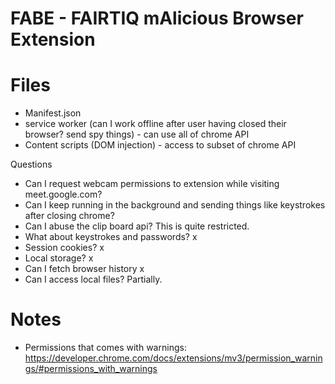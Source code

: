# FABE - FAIRTIQ mAlicious Browser Extension


# Files
- Manifest.json
- service worker (can I work offline after user having closed their browser? send spy things) - can use all of chrome API
- Content scripts (DOM injection) - access to subset of chrome API

Questions
- Can I request webcam permissions to extension while visiting meet.google.com?
- Can I keep running in the background and sending things like keystrokes after closing chrome?
- Can I abuse the clip board api? This is quite restricted. 
- What about keystrokes and passwords? x
- Session cookies? x
- Local storage? x
- Can I fetch browser history x
- Can I access local files? Partially.


# Notes
- Permissions that comes with warnings: https://developer.chrome.com/docs/extensions/mv3/permission_warnings/#permissions_with_warnings


